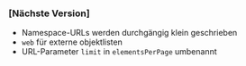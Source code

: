 ### [Nächste Version]
 * Namespace-URLs werden durchgängig klein geschrieben
 * `web` für externe objektlisten
 * URL-Parameter `limit` in `elementsPerPage` umbenannt
